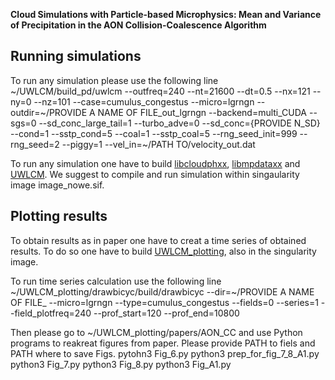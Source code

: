 **Cloud Simulations with Particle-based Microphysics: Mean and Variance of Precipitation in the AON Collision-Coalescence Algorithm**

## **Running simulations**

To run any simulation please use the following line
	~/UWLCM/build_pd/uwlcm --outfreq=240 --nt=21600 --dt=0.5 --nx=121 --ny=0 --nz=101 --case=cumulus_congestus --micro=lgrngn --outdir=~/PROVIDE A NAME OF FILE_out_lgrngn --backend=multi_CUDA --sgs=0 --sd_conc_large_tail=1 --turbo_adve=0 --sd_conc={PROVIDE N_SD} --cond=1 --sstp_cond=5 --coal=1 --sstp_coal=5 --rng_seed_init=999 --rng_seed=2 --piggy=1 --vel_in=~/PATH TO/velocity_out.dat


To run any simulation one have to build [libcloudphxx](https://github.com/igfuw/libcloudphxx), [libmpdataxx](https://github.com/igfuw/libmpdataxx) and [UWLCM](https://github.com/igfuw/UWLCM). We suggest to compile and run simulation within singaularity image image_nowe.sif. 

## **Plotting results**

To obtain results as in paper one have to creat a time series of obtained results. To do so one have to build [UWLCM_plotting](https://github.com/igfuw/UWLCM_plotting), also in the singularity image. 

To run time series calculation use the following line
	~/UWLCM_plotting/drawbicyc/build/drawbicyc --dir=~/PROVIDE A NAME OF FILE_ --micro=lgrngn --type=cumulus_congestus --fields=0 --series=1 --field_plotfreq=240 --prof_start=120 --prof_end=10800

Then please go to ~/UWLCM_plotting/papers/AON_CC and use Python programs to reakreat figures from paper. Please provide PATH to fiels and PATH where to save Figs.
	pytohn3 Fig_6.py
	python3 prep_for_fig_7_8_A1.py
	python3 Fig_7.py
	python3 Fig_8.py
	python3 Fig_A1.py
